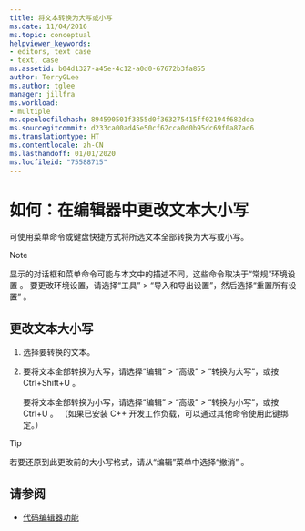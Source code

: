 ```yaml
---
title: 将文本转换为大写或小写
ms.date: 11/04/2016
ms.topic: conceptual
helpviewer_keywords:
- editors, text case
- text, case
ms.assetid: b04d1327-a45e-4c12-a0d0-67672b3fa855
author: TerryGLee
ms.author: tglee
manager: jillfra
ms.workload:
- multiple
ms.openlocfilehash: 894590501f3855d0f363275415ff02194f682dda
ms.sourcegitcommit: d233ca00ad45e50cf62cca0d0b95dc69f0a87ad6
ms.translationtype: HT
ms.contentlocale: zh-CN
ms.lasthandoff: 01/01/2020
ms.locfileid: "75588715"
---
```

# <a name="how-to-change-text-case-in-the-editor"></a>如何：在编辑器中更改文本大小写

可使用菜单命令或键盘快捷方式将所选文本全部转换为大写或小写。

> [!NOTE]
> 显示的对话框和菜单命令可能与本文中的描述不同，这些命令取决于“常规”环境设置  。 要更改环境设置，请选择“工具” > “导入和导出设置”，然后选择“重置所有设置”    。

## <a name="to-change-text-case"></a>更改文本大小写

1. 选择要转换的文本。

2. 要将文本全部转换为大写，请选择“编辑” > “高级” > “转换为大写”，或按 Ctrl+Shift+U       。

   要将文本全部转换为小写，请选择“编辑” > “高级” > “转换为小写”，或按 Ctrl+U      。 （如果已安装 C++ 开发工作负载，可以通过其他命令使用此键绑定。）

> [!TIP]
> 若要还原到此更改前的大小写格式，请从“编辑”菜单中选择“撤消”   。

## <a name="see-also"></a>请参阅

- [代码编辑器功能](../ide/writing-code-in-the-code-and-text-editor.md)
